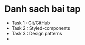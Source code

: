 # Danh sach bai tap
- Task 1 : Git/GitHub
- Task 2 : Styled-components
- Task 3 : Design patterns
- 